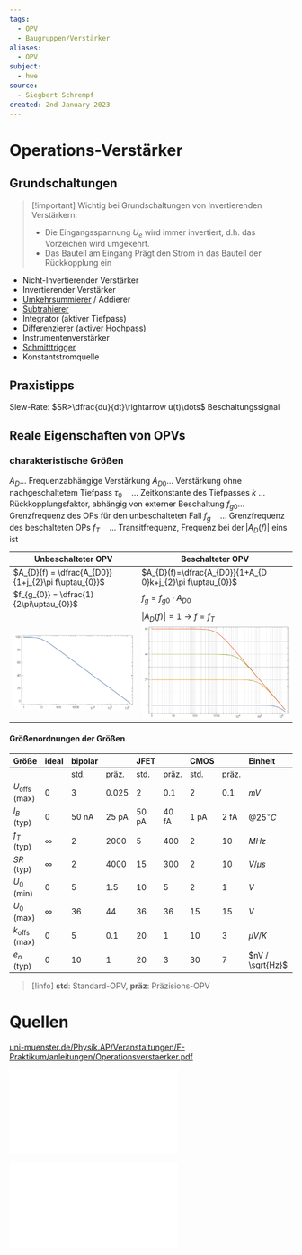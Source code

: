 ```yaml
---
tags:
  - OPV
  - Baugruppen/Verstärker
aliases:
  - OPV
subject:
  - hwe
source:
  - Siegbert Schrempf
created: 2nd January 2023
---
```


# Operations-Verstärker

## Grundschaltungen

> [!important] Wichtig bei Grundschaltungen von Invertierenden Verstärkern:
> - Die Eingangsspannung $U_e$ wird immer invertiert, d.h. das Vorzeichen wird umgekehrt.
> - Das Bauteil am Eingang Prägt den Strom in das Bauteil der Rückkopplung ein 

- Nicht-Invertierender Verstärker
- Invertierender Verstärker
- [Umkehrsummierer](OPV-Addierer.md) / Addierer
- [Subtrahierer](OPV-Subtrahierer.md)
- Integrator (aktiver Tiefpass)
- Differenzierer (aktiver Hochpass)
- Instrumentenverstärker
- [Schmitttrigger](Schmitt%20Trigger.md)
- Konstantstromquelle

## Praxistipps

Slew-Rate: $SR>\dfrac{du}{dt}\rightarrow u(t)\dots$ Beschaltungssignal 

## Reale Eigenschaften von OPVs

### charakteristische Größen

$A_D$... Frequenzabhängige Verstärkung
$A_{D 0} \ldots$ Verstärkung ohne nachgeschaltetem Tiefpass
$\tau_0 \quad \ldots$ Zeitkonstante des Tiefpasses
$k$ ... Rückkopplungsfaktor, abhängig von externer Beschaltung
$f_{g 0} \ldots$ Grenzfrequenz des OPs für den unbeschalteten Fall
$f_g \quad \ldots$ Grenzfrequenz des beschalteten OPs
$f_T \quad \ldots$ Transitfrequenz, Frequenz bei $\operatorname{der}\left|A_D(f)\right|$ eins ist

| **Unbeschalteter OPV**                              | **Beschalteter OPV**                                       |
| --------------------------------------------------- | ---------------------------------------------------------- |
| $A_{D}(f) = \dfrac{A_{D0}}{1+j_{2}\pi f\uptau_{0}}$ | $A_{D}(f)=\dfrac{A_{D0}}{1+A_{D 0}k+j_{2}\pi f\uptau_{0}}$ |
| $f_{g_{0}} = \dfrac{1}{2\pi\uptau_{0}}$             | $f_{g}=f_{g 0}\cdot A_{D 0}$                               |
|                                                     | $\lvert A_{D}(f) \rvert=1\to f=f_{T}$                      |
| ![400](assets/53_Bode_Mag.png)                      | ![400](assets/53_Bode_Mag_k.png)                           |

#### Größenordnungen der Größen

| Größe                    | ideal    | bipolar |       | JFET  |       | CMOS |       | Einheit          | Bezeichung      |     |
| :----------------------- | :------- | :------ | :---- | :---- | :---- | :--- | :---- | :--------------- | --------------- | --- |
|                          |          | std.    | präz. | std.  | präz. | std. | präz. |                  |                 |     |
| $U_{\text {offs}}$ (max) | 0        | 3       | 0.025 | 2     | 0.1   | 2    | 0.1   | $mV$             | Offsetspannung  |     |
| $I_B$ (typ)              | 0        | 50 nA   | 25 pA | 50 pA | 40 fA | 1 pA | 2 fA  | $@ 25^{\circ} C$ | Biasstrom       |     |
| $f_T$ (typ)              | $\infty$ | 2       | 2000  | 5     | 400   | 2    | 10    | $MHz$            | Transitfrequenz |     |
| $SR$ (typ)               | $\infty$ | 2       | 4000  | 15    | 300   | 2    | 10    | $V / \mu s$      | Slew-Rate       |     |
| $U_0$ (min)              | 0        | 5       | 1.5   | 10    | 5     | 2    | 1     | $V$              |                 |     |
| $U_0$ (max)              | $\infty$ | 36      | 44    | 36    | 36    | 15   | 15    | $V$              |                 |     |
| $k_{\text {offs}}$ (max) | 0        | 5       | 0.1   | 20    | 1     | 10   | 3     | $\mu V /K$       |                 |     |
| $e_n$ (typ)              | 0        | 10      | 1     | 20    | 3     | 30   | 7     | $nV / \sqrt{Hz}$ |                 |     |

> [!info] **std**: Standard-OPV, **präz**: Präzisions-OPV

# Quellen

[uni-muenster.de/Physik.AP/Veranstaltungen/F-Praktikum/anleitungen/Operationsverstaerker.pdf](https://www.uni-muenster.de/Physik.AP/Veranstaltungen/F-Praktikum/anleitungen/Operationsverstaerker.pdf)

![OPV](assets/pdf/OPV.pdf)

![OPV Grundschaltungen](assets/pdf/OPV%20Grundschaltungen.pdf)
